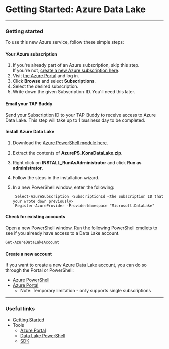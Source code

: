 # Getting Started: Azure Data Lake

------------

### Getting started

To use this new Azure service, follow these simple steps:

#### Your Azure subscription
1. If you're already part of an Azure subscription, skip this step.<br />If you're not, [create a new Azure subscription here](https://account.windowsazure.com/Subscriptions).
1. Visit [the Azure Portal](https://portal.azure.com) and log in.
1. Click **Browse** and select **Subscriptions**.
1. Select the desired subscription.
1. Write down the given Subscription ID. You'll need this later.
   
#### Email your TAP Buddy
Send your Subscription ID to your TAP Buddy to receive access to Azure Data Lake. This step will take up to 1 business day to be completed.

#### Install Azure Data Lake
1. Download the [Azure PowerShell module here](https://github.com/MicrosoftBigData/AzureDataLake/releases/download/PowerShellSDK/AzurePS_KonaDataLake.zip).

1. Extract the contents of **AzurePS_KonaDataLake.zip**.

1. Right click on **INSTALL_RunAsAdministrator** and click **Run as administrator**.

1. Follow the steps in the installation wizard.

1. In a new PowerShell window, enter the following:

        Select-AzureSubscription -SubscriptionId <the Subscription ID that your wrote down previously>
        Register-AzureProvider -ProviderNamespace "Microsoft.DataLake"
    
#### Check for existing accounts
Open a new PowerShell window. Run the following PowerShell cmdlets to see if you already have access to a Data Lake account.

    Get-AzureDataLakeAccount

#### Create a new account

If you want to create a new Azure Data Lake account, you can do so through the Portal or PowerShell:

* [Azure PowerShell](PowerShell/FirstSteps.md)
* [Azure Portal](AzurePortal/FirstSteps.md)
    * Note: Temporary limitation - only supports single subscriptions

------------

### Useful links

* [Getting Started](GettingStarted.md)
* Tools
    * [Azure Portal](AzurePortal/FirstSteps.md)
    * [Data Lake PowerShell](PowerShell/FirstSteps.md)
    * [SDK](SDK/FirstSteps.md)
